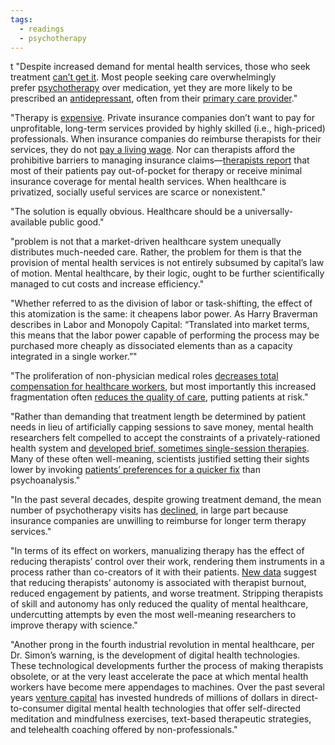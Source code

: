 ```yaml
---
tags:
  - readings
  - psychotherapy
---
```

t
"Despite increased demand for mental health services, those who seek treatment [can’t get it](https://www.who.int/bulletin/volumes/82/11/khon1104abstract/en/?ref=damagemag.com). Most people seeking care overwhelmingly prefer [psychotherapy](https://www.ncbi.nlm.nih.gov/pmc/articles/PMC4156137/?ref=damagemag.com) over medication, yet they are more likely to be prescribed an [antidepressant](https://ajp.psychiatryonline.org/doi/full/10.1176/appi.ajp.2010.10040570?ref=damagemag.com), often from their [primary care provider](https://jamanetwork.com/journals/jama/fullarticle/194548?ref=damagemag.com)."

"Therapy is [expensive](https://www.huffpost.com/entry/therapy-expensive-insurance_n_5900048ee4b0af6d718992e7?ref=damagemag.com). Private insurance companies don’t want to pay for unprofitable, long-term services provided by highly skilled (i.e., high-priced) professionals. When insurance companies do reimburse therapists for their services, they do not [pay a living wage](https://www.psychologytoday.com/us/blog/paradigm-shift/201905/cant-find-psychologist-who-accepts-insurance-heres-why?ref=damagemag.com). Nor can therapists afford the prohibitive barriers to managing insurance claims—[therapists report](https://www.apa.org/workforce/publications/15-health-service-providers/report.pdf?ref=damagemag.com) that most of their patients pay out-of-pocket for therapy or receive minimal insurance coverage for mental health services. When healthcare is privatized, socially useful services are scarce or nonexistent."

"The solution is equally obvious. Healthcare should be a universally-available public good."

"problem is not that a market-driven healthcare system unequally distributes much-needed care. Rather, the problem for them is that the provision of mental health services is not entirely subsumed by capital’s law of motion. Mental healthcare, by their logic, ought to be further scientifically managed to cut costs and increase efficiency."

"Whether referred to as the division of labor or task-shifting, the effect of this atomization is the same: it cheapens labor power. As Harry Braverman describes in Labor and Monopoly Capital: “Translated into market terms, this means that the labor power capable of performing the process may be purchased more cheaply as dissociated elements than as a capacity integrated in a single worker.”"

"The proliferation of non-physician medical roles [decreases total compensation for healthcare workers](https://journals.lww.com/jaapa/fulltext/2016/07000/physician_assistant_specialty_choice_.8.aspx?casa_token=lk38dEUJFPQAAAAA%3A34kOqLzzySMU_u4yQ4hLsF2IyPCbzvQ36adWkgp7vefWOb9G2NzxS8_cbzVfjo_U6ED7kdzBSwAUmqqnGp2bNFXe&ref=damagemag.com), but most importantly this increased fragmentation often [reduces the quality of care](https://www.tandfonline.com/doi/full/10.1080/02813432.2020.1714143?ref=damagemag.com), putting patients at risk."

"Rather than demanding that treatment length be determined by patient needs in lieu of artificially capping sessions to save money, mental health researchers felt compelled to accept the constraints of a privately-rationed health system and [developed brief, sometimes single-session therapies](https://bpspsychub.onlinelibrary.wiley.com/doi/full/10.1348/147608305X60523?casa_token=0g4DX4Iu8IgAAAAA%3ADIsLVvX_hhLUKpdjfcIYrjjiuzUxaOTUJHLQPYlP1VVCNT2S-SAuFlI7p0lvBLPL5M0upZU0ehoRTB89&ref=damagemag.com). Many of these often well-meaning, scientists justified setting their sights lower by invoking [patients’ preferences for a quicker fix](https://psycnet.apa.org/doiLanding?doi=10.1037%2Fh0085653&ref=damagemag.com) than psychoanalysis."

"In the past several decades, despite growing treatment demand, the mean number of psychotherapy visits has [declined](https://ajp.psychiatryonline.org/doi/full/10.1176/appi.ajp.2010.10040570?ref=damagemag.com), in large part because insurance companies are unwilling to reimburse for longer term therapy services."

"In terms of its effect on workers, manualizing therapy has the effect of reducing therapists’ control over their work, rendering them instruments in a process rather than co-creators of it with their patients. [New data](https://psycnet.apa.org/record/2020-36553-001?CASA_ERROR=CASA_TOKEN_INVALID&ref=damagemag.com) suggest that reducing therapists’ autonomy is associated with therapist burnout, reduced engagement by patients, and worse treatment. Stripping therapists of skill and autonomy has only reduced the quality of mental healthcare, undercutting attempts by even the most well-meaning researchers to improve therapy with science."

"Another prong in the fourth industrial revolution in mental healthcare, per Dr. Simon’s warning, is the development of digital health technologies. These technological developments further the process of making therapists obsolete, or at the very least accelerate the pace at which mental health workers have become mere appendages to machines. Over the past several years [venture capital](https://jamanetwork.com/journals/jamapsychiatry/article-abstract/2770792?ref=damagemag.com) has invested hundreds of millions of dollars in direct-to-consumer digital mental health technologies that offer self-directed meditation and mindfulness exercises, text-based therapeutic strategies, and telehealth coaching offered by non-professionals."


